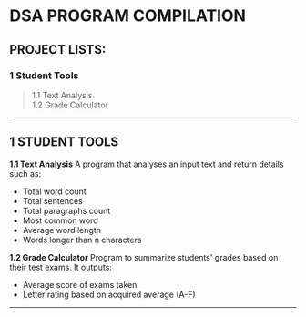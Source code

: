 # DSA PROGRAM COMPILATION

## PROJECT LISTS:
### 1 Student Tools
> 1.1 Text Analysis\
> 1.2 Grade Calculator

---

## 1 STUDENT TOOLS
__1.1 Text Analysis__
A program that analyses an input text and return details such as:
- Total word count
- Total sentences
- Total paragraphs count
- Most common word
- Average word length
- Words longer than n characters 

__1.2 Grade Calculator__
Program to summarize students' grades based on their test exams. It outputs:
- Average score of exams taken
- Letter rating based on acquired average (A-F)

---
